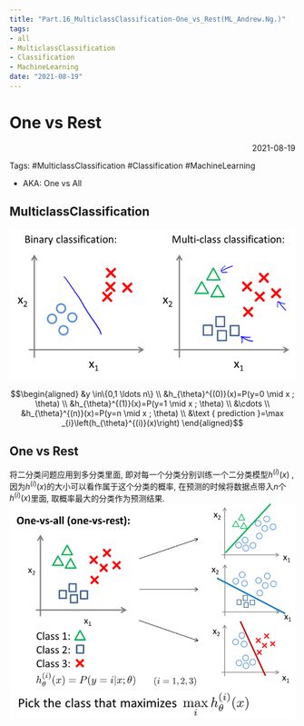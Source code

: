 ```yaml
---
title: "Part.16_MulticlassClassification-One_vs_Rest(ML_Andrew.Ng.)"
tags:
- all
- MulticlassClassification
- Classification
- MachineLearning
date: "2021-08-19"
---
```

# One vs Rest

<div align="right"> 2021-08-19</div>

Tags: #MulticlassClassification #Classification #MachineLearning 

- AKA: One vs All

## MulticlassClassification
![](notes/2021/2021.7/assets/img_2022-10-15-21.png)

$$\begin{aligned}
&y \in\{0,1 \ldots n\} \\
&h_{\theta}^{(0)}(x)=P(y=0 \mid x ; \theta) \\
&h_{\theta}^{(1)}(x)=P(y=1 \mid x ; \theta) \\
&\cdots \\
&h_{\theta}^{(n)}(x)=P(y=n \mid x ; \theta) \\
&\text { prediction }=\max _{i}\left(h_{\theta}^{(i)}(x)\right)
\end{aligned}$$

## One vs Rest
将二分类问题应用到多分类里面, 即对每一个分类分别训练一个二分类模型$h^{(i)}(x)$ , 因为$h^{(i)}(x)$的大小可以看作属于这个分类的概率, 在预测的时候将数据点带入$n$个$h^{(i)}(x)$里面, 取概率最大的分类作为预测结果.
![](notes/2021/2021.7/assets/img_2022-10-15-22.png)
![](notes/2021/2021.7/assets/img_2022-10-15-23.png)